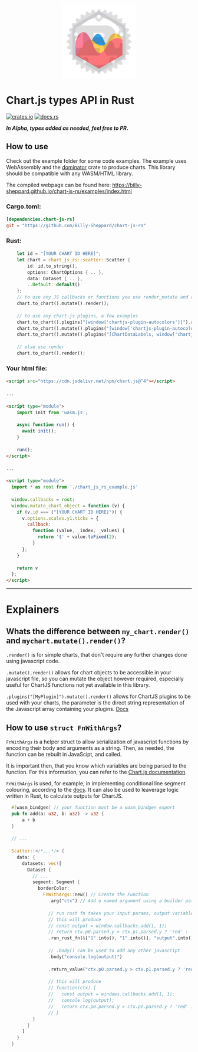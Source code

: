<p align="center">
  <img width="200" src="https://raw.githubusercontent.com/Billy-Sheppard/chart-js-rs/main/examples/favicon.png" alt="Material Bread logo">
</p>

# Chart.js types API in Rust 
[![crates.io](https://img.shields.io/crates/v/chart-js-rs.svg)](https://crates.io/crates/chart-js-rs)
[![docs.rs](https://docs.rs/chart-js-rs/badge.svg)](https://docs.rs/chart-js-rs)

***In Alpha, types added as needed, feel free to PR.***

## How to use

Check out the example folder for some code examples. The example uses WebAssembly and the [dominator](https://github.com/Pauan/rust-dominator) crate to produce charts. This library should be compatible with any WASM/HTML library.

The compiled webpage can be found here: https://billy-sheppard.github.io/chart-js-rs/examples/index.html

### Cargo.toml: 
```toml
[dependencies.chart-js-rs]
git = "https://github.com/Billy-Sheppard/chart-js-rs"
```

### Rust:
```rust
    let id = "[YOUR CHART ID HERE]";
    let chart = chart_js_rs::scatter::Scatter {
        id: id.to_string(),
        options: ChartOptions { .. },
        data: Dataset { .. },
        ..Default::default()
    };
    // to use any JS callbacks or functions you use render_mutate and refer to the JS below
    chart.to_chart().mutate().render();

    // to use any chart-js plugins, a few examples
    chart.to_chart().plugins("[window['chartjs-plugin-autocolors']]").render(); // for autocolors and no mutating
    chart.to_chart().mutate().plugins("[window['chartjs-plugin-autocolors']]").render(); // for autocolors and mutating
    chart.to_chart().mutate().plugins("[ChartDataLabels, window['chartjs-plugin-autocolors']]").render(); // for datalabels, autocolors, and mutating

    // else use render
    chart.to_chart().render();
```

### Your html file:
```html
<script src="https://cdn.jsdelivr.net/npm/chart.js@^4"></script>

...

<script type="module">
    import init from 'wasm.js';

    async function run() {
      await init();
    }

    run();
</script>

...

<script type="module">
  import * as root from './chart_js_rs_example.js'

  window.callbacks = root;
  window.mutate_chart_object = function (v) {
    if (v.id === ("[YOUR CHART ID HERE]")) {
      v.options.scales.y1.ticks = {
        callback:
          function (value, _index, _values) {
            return '$' + value.toFixed(2);
          }
      };
    }

    return v
  };
</script>
```

<hr>

# Explainers

## Whats the difference between `my_chart.render()` and `mychart.mutate().render()`?
`.render()` is for simple charts, that don't require any further changes done using javascript code.

`.mutate().render()` allows for chart objects to be accessible in your javascript file, so you can mutate the object however required, especially useful for ChartJS functions not yet available in this library.

`.plugins("[MyPlugin]").mutate().render()` allows for ChartJS plugins to be used with your charts, the parameter is the direct string representation of the Javascript array containing your plugins. [Docs](https://www.chartjs.org/docs/latest/developers/plugins.html)

## How to use `struct FnWithArgs`?
`FnWithArgs` is a helper struct to allow serialization of javascript functions by encoding their body and arguments as a string. Then, as needed, the function can be rebuilt in JavaScipt, and called.

It is important then, that you know which variables are being parsed to the function. For this information, you can refer to the [Chart.js documentation](https://www.chartjs.org/docs/latest/).

`FnWithArgs` is used, for example, in implementing conditional line segment colouring, according to the [docs](https://www.chartjs.org/docs/latest/samples/line/segments.html). 
It can also be used to leaverage logic written in Rust, to calculate outputs for ChartJS.
```rust
  #[wasm_bindgen] // your function must be a wasm_bindgen export
  pub fn add(a: u32, b: u32) -> u32 {
      a + b
  }

  // ...

  Scatter::</*...*/> {
    data: {
      datasets: vec![
        Dataset {
          // ...
          segment: Segment {
            borderColor: 
              FnWithArgs::new() // Create the Function
                .arg("ctx") // Add a named argument using a builder pattern, you can have as many arugments as required

                // run rust fn takes your input params, output variable name, and function pointer
                // this will produce 
                // const output = window.callbacks.add(1, 1);
                // return ctx.p0.parsed.y > ctx.p1.parsed.y ? 'red' : 'green'
                .run_rust_fn(&["1".into(), "1".into()], "output".into(), add) 

                // .body() can be used to add any other javascript
                .body("console.log(output)")

                .return_value("ctx.p0.parsed.y > ctx.p1.parsed.y ? 'red' : 'green'") // Add the function body, in this case make the line red if the slope is negative

                // this will produce
                // function(ctx) {
                //   const output = windows.callbacks.add(1, 1);
                //   console.log(output);
                //   return ctx.p0.parsed.y > ctx.p1.parsed.y ? 'red' : 'green'
                // }
          }
        }
      ]
    }
  }
```
